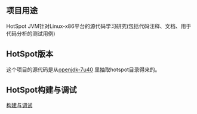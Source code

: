## 项目用途

HotSpot JVM针对Linux-x86平台的源代码学习研究(包括代码注释、文档、用于代码分析的测试用例)


## HotSpot版本

这个项目的源代码是从[openjdk-7u40](http://www.java.net/download/openjdk/jdk7u40/promoted/b43/openjdk-7u40-fcs-src-b43-26_aug_2013.zip)
里抽取hotspot目录得来的。


## HotSpot构建与调试

[构建与调试](https://github.com/codefollower/HotSpot-JVM-Linux-x86-Research/blob/master/my-docs/%E6%9E%84%E5%BB%BA%E4%B8%8E%E8%B0%83%E8%AF%95.md)


